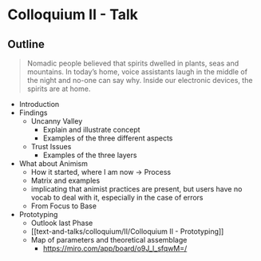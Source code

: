 # Colloquium II - Talk
## Outline
> Nomadic people believed that spirits dwelled in plants, seas and mountains. In today’s home, voice assistants laugh in the middle of the night and no-one can say why. Inside our electronic devices, the spirits are at home.


- Introduction
- Findings
	- Uncanny Valley
		- Explain and illustrate concept
		- Examples of the three different aspects
	- Trust Issues
		- Examples of the three layers
- What about Animism
	- How it started, where I am now -> Process
	- Matrix and examples
	- implicating that animist practices are present, but users have no vocab to deal with it, especially in the case of errors
	- From Focus to Base
- Prototyping
	- Outlook last Phase
	- [[text-and-talks/colloquium/II/Colloquium II - Prototyping]]
	- Map of parameters and theoretical assemblage
		- https://miro.com/app/board/o9J_l_sfqwM=/